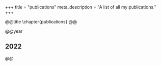+++
title = "publications"
meta_description = "A list of all my publications."
+++

@@title
\chapter{publications}
@@

@@year
## 2022
@@

